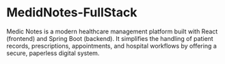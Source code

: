 # MedidNotes-FullStack
Medic Notes is a modern healthcare management platform built with React (frontend) and Spring Boot (backend). It simplifies the handling of patient records, prescriptions, appointments, and hospital workflows by offering a secure, paperless digital system.
